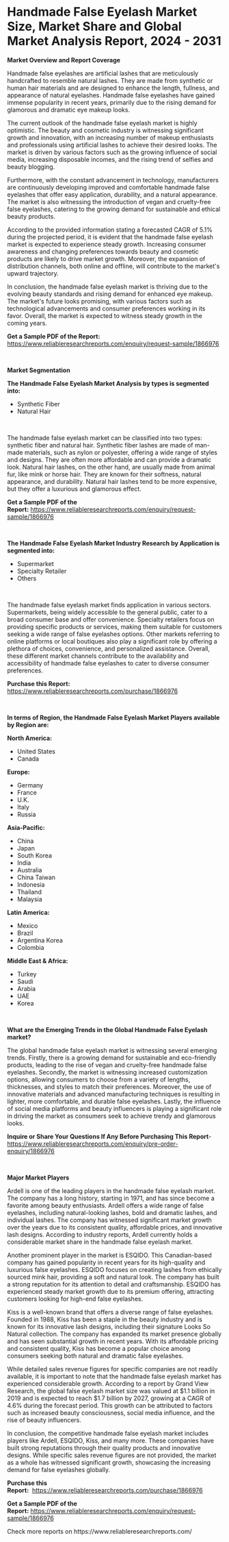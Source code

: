 <p><h1>Handmade False Eyelash Market Size, Market Share and Global Market Analysis Report, 2024 - 2031</h1></p><p><strong>Market Overview and Report Coverage</strong></p>
<p><p>Handmade false eyelashes are artificial lashes that are meticulously handcrafted to resemble natural lashes. They are made from synthetic or human hair materials and are designed to enhance the length, fullness, and appearance of natural eyelashes. Handmade false eyelashes have gained immense popularity in recent years, primarily due to the rising demand for glamorous and dramatic eye makeup looks.</p><p>The current outlook of the handmade false eyelash market is highly optimistic. The beauty and cosmetic industry is witnessing significant growth and innovation, with an increasing number of makeup enthusiasts and professionals using artificial lashes to achieve their desired looks. The market is driven by various factors such as the growing influence of social media, increasing disposable incomes, and the rising trend of selfies and beauty blogging.</p><p>Furthermore, with the constant advancement in technology, manufacturers are continuously developing improved and comfortable handmade false eyelashes that offer easy application, durability, and a natural appearance. The market is also witnessing the introduction of vegan and cruelty-free false eyelashes, catering to the growing demand for sustainable and ethical beauty products.</p><p>According to the provided information stating a forecasted CAGR of 5.1% during the projected period, it is evident that the handmade false eyelash market is expected to experience steady growth. Increasing consumer awareness and changing preferences towards beauty and cosmetic products are likely to drive market growth. Moreover, the expansion of distribution channels, both online and offline, will contribute to the market's upward trajectory.</p><p>In conclusion, the handmade false eyelash market is thriving due to the evolving beauty standards and rising demand for enhanced eye makeup. The market's future looks promising, with various factors such as technological advancements and consumer preferences working in its favor. Overall, the market is expected to witness steady growth in the coming years.</p></p>
<p><strong>Get a Sample PDF of the Report:</strong> <a href="https://www.reliableresearchreports.com/enquiry/request-sample/1866976">https://www.reliableresearchreports.com/enquiry/request-sample/1866976</a></p>
<p>&nbsp;</p>
<p><strong>Market Segmentation</strong></p>
<p><strong>The Handmade False Eyelash Market Analysis by types is segmented into:</strong></p>
<p><ul><li>Synthetic Fiber</li><li>Natural Hair</li></ul></p>
<p>&nbsp;</p>
<p><p>The handmade false eyelash market can be classified into two types: synthetic fiber and natural hair. Synthetic fiber lashes are made of man-made materials, such as nylon or polyester, offering a wide range of styles and designs. They are often more affordable and can provide a dramatic look. Natural hair lashes, on the other hand, are usually made from animal fur, like mink or horse hair. They are known for their softness, natural appearance, and durability. Natural hair lashes tend to be more expensive, but they offer a luxurious and glamorous effect.</p></p>
<p><strong>Get a Sample PDF of the Report:</strong>&nbsp;<a href="https://www.reliableresearchreports.com/enquiry/request-sample/1866976">https://www.reliableresearchreports.com/enquiry/request-sample/1866976</a></p>
<p>&nbsp;</p>
<p><strong>The Handmade False Eyelash Market Industry Research by Application is segmented into:</strong></p>
<p><ul><li>Supermarket</li><li>Specialty Retailer</li><li>Others</li></ul></p>
<p>&nbsp;</p>
<p><p>The handmade false eyelash market finds application in various sectors. Supermarkets, being widely accessible to the general public, cater to a broad consumer base and offer convenience. Specialty retailers focus on providing specific products or services, making them suitable for customers seeking a wide range of false eyelashes options. Other markets referring to online platforms or local boutiques also play a significant role by offering a plethora of choices, convenience, and personalized assistance. Overall, these different market channels contribute to the availability and accessibility of handmade false eyelashes to cater to diverse consumer preferences.</p></p>
<p><strong>Purchase this Report:</strong>&nbsp; <a href="https://www.reliableresearchreports.com/purchase/1866976">https://www.reliableresearchreports.com/purchase/1866976</a></p>
<p>&nbsp;</p>
<p><strong>In terms of Region, the Handmade False Eyelash Market Players available by Region are:</strong></p>
<p>
    <p> <strong> North America: </strong>
        <ul>
            <li>United States</li>
            <li>Canada</li>
        </ul>
        </p> 
    <p> <strong> Europe: </strong>
        <ul>
            <li>Germany</li>
            <li>France</li>
            <li>U.K.</li>
            <li>Italy</li>
            <li>Russia</li>
        </ul>
        </p> 
    <p> <strong> Asia-Pacific: </strong>
        <ul>
            <li>China</li>
            <li>Japan</li>
            <li>South Korea</li>
            <li>India</li>
            <li>Australia</li>
            <li>China Taiwan</li>
            <li>Indonesia</li>
            <li>Thailand</li>
            <li>Malaysia</li>
        </ul>
        </p> 
    <p> <strong> Latin America: </strong>
        <ul>
            <li>Mexico</li>
            <li>Brazil</li>
            <li>Argentina Korea</li>
            <li>Colombia</li>
        </ul>
        </p> 
    <p> <strong> Middle East & Africa: </strong>
        <ul>
            <li>Turkey</li>
            <li>Saudi</li>
            <li>Arabia</li>
            <li>UAE</li>
            <li>Korea</li>
        </ul>
    </p>
    </p>
<p>&nbsp;</p>
<p><strong>What are the Emerging Trends in the Global Handmade False Eyelash market?</strong></p>
<p><p>The global handmade false eyelash market is witnessing several emerging trends. Firstly, there is a growing demand for sustainable and eco-friendly products, leading to the rise of vegan and cruelty-free handmade false eyelashes. Secondly, the market is witnessing increased customization options, allowing consumers to choose from a variety of lengths, thicknesses, and styles to match their preferences. Moreover, the use of innovative materials and advanced manufacturing techniques is resulting in lighter, more comfortable, and durable false eyelashes. Lastly, the influence of social media platforms and beauty influencers is playing a significant role in driving the market as consumers seek to achieve trendy and glamorous looks.</p></p>
<p><strong>Inquire or Share Your Questions If Any Before Purchasing This Report</strong>- <a href="https://www.reliableresearchreports.com/enquiry/pre-order-enquiry/1866976">https://www.reliableresearchreports.com/enquiry/pre-order-enquiry/1866976</a></p>
<p>&nbsp;</p>
<p><strong>Major Market Players</strong></p>
<p><p>Ardell is one of the leading players in the handmade false eyelash market. The company has a long history, starting in 1971, and has since become a favorite among beauty enthusiasts. Ardell offers a wide range of false eyelashes, including natural-looking lashes, bold and dramatic lashes, and individual lashes. The company has witnessed significant market growth over the years due to its consistent quality, affordable prices, and innovative lash designs. According to industry reports, Ardell currently holds a considerable market share in the handmade false eyelash market.</p><p>Another prominent player in the market is ESQIDO. This Canadian-based company has gained popularity in recent years for its high-quality and luxurious false eyelashes. ESQIDO focuses on creating lashes from ethically sourced mink hair, providing a soft and natural look. The company has built a strong reputation for its attention to detail and craftsmanship. ESQIDO has experienced steady market growth due to its premium offering, attracting customers looking for high-end false eyelashes.</p><p>Kiss is a well-known brand that offers a diverse range of false eyelashes. Founded in 1988, Kiss has been a staple in the beauty industry and is known for its innovative lash designs, including their signature Looks So Natural collection. The company has expanded its market presence globally and has seen substantial growth in recent years. With its affordable pricing and consistent quality, Kiss has become a popular choice among consumers seeking both natural and dramatic false eyelashes.</p><p>While detailed sales revenue figures for specific companies are not readily available, it is important to note that the handmade false eyelash market has experienced considerable growth. According to a report by Grand View Research, the global false eyelash market size was valued at $1.1 billion in 2019 and is expected to reach $1.7 billion by 2027, growing at a CAGR of 4.6% during the forecast period. This growth can be attributed to factors such as increased beauty consciousness, social media influence, and the rise of beauty influencers.</p><p>In conclusion, the competitive handmade false eyelash market includes players like Ardell, ESQIDO, Kiss, and many more. These companies have built strong reputations through their quality products and innovative designs. While specific sales revenue figures are not provided, the market as a whole has witnessed significant growth, showcasing the increasing demand for false eyelashes globally.</p></p>
<p><strong>Purchase this Report:</strong>&nbsp;&nbsp;<a href="https://www.reliableresearchreports.com/purchase/1866976">https://www.reliableresearchreports.com/purchase/1866976</a></p>
<p></p>
<p><strong>Get a Sample PDF of the Report:</strong>&nbsp;<a href="https://www.reliableresearchreports.com/enquiry/request-sample/1866976">https://www.reliableresearchreports.com/enquiry/request-sample/1866976</a></p>
<p>Check more reports on https://www.reliableresearchreports.com/</p>